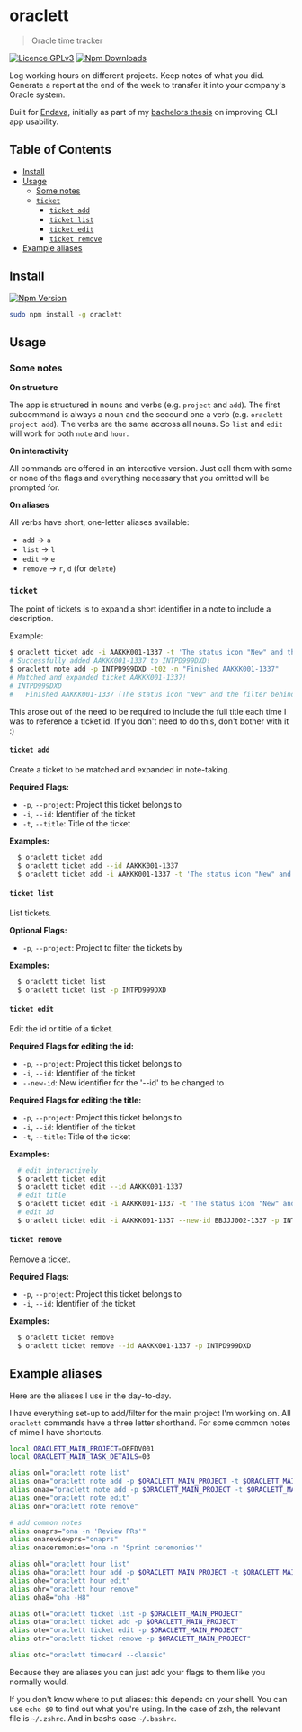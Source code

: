 # oraclett

> Oracle time tracker

<!-- TODO: oracle screenshot, app screenshot -->

[![Licence GPLv3](https://img.shields.io/badge/licence-GPLv3-green.svg?style=flat-square)](https://github.com/jneidel/oraclett/blob/master/licence)
[![Npm Downloads](https://img.shields.io/npm/dw/oraclett.svg?style=flat-square)](https://www.npmjs.com/package/oraclett)

Log working hours on different projects.
Keep notes of what you did.
Generate a report at the end of the week to transfer it into your company's
Oracle system.

Built for [Endava](https://www.endava.com), initially as part of my [bachelors
thesis](https://github.com/jneidel/ba) on improving CLI app usability.

## Table of Contents

<!-- START doctoc generated TOC please keep comment here to allow auto update -->
<!-- DON'T EDIT THIS SECTION, INSTEAD RE-RUN doctoc TO UPDATE -->


- [Install](#install)
- [Usage](#usage)
  - [Some notes](#some-notes)
  - [`ticket`](#ticket)
    - [`ticket add`](#ticket-add)
    - [`ticket list`](#ticket-list)
    - [`ticket edit`](#ticket-edit)
    - [`ticket remove`](#ticket-remove)
- [Example aliases](#example-aliases)

<!-- END doctoc generated TOC please keep comment here to allow auto update -->

## Install

[![Npm Version](https://img.shields.io/npm/v/oraclett.svg?style=flat-square)](https://www.npmjs.com/package/oraclett)

```sh
sudo npm install -g oraclett
```

## Usage

<!-- TODO: copy over screenshots and describe commands -->

### Some notes

**On structure**

The app is structured in nouns and verbs (e.g. `project` and `add`). The first
subcommand is always a noun and the secound one a verb (e.g. `oraclett project
add`). The verbs are the same accross all nouns. So `list` and `edit` will work
for both `note` and `hour`.

**On interactivity**

All commands are offered in an interactive version. Just call them with some or
none of the flags and everything necessary that you omitted will be prompted
for.

**On aliases**

All verbs have short, one-letter aliases available:

- `add` -> `a`
- `list` -> `l`
- `edit` -> `e`
- `remove` -> `r`, `d` (for `delete`)

### `ticket`

The point of tickets is to expand a short identifier in a note to include a
description.

Example:
```sh
$ oraclett ticket add -i AAKKK001-1337 -t 'The status icon "New" and the filter behind it should be adjusted.' -p INTPD999DXD
# Successfully added AAKKK001-1337 to INTPD999DXD!
$ oraclett note add -p INTPD999DXD -t02 -n "Finished AAKKK001-1337"
# Matched and expanded ticket AAKKK001-1337!
# INTPD999DXD
#   Finished AAKKK001-1337 (The status icon "New" and the filter behind it should be adjusted.)
```

This arose out of the need to be required to include the full title each time I
was to reference a ticket id. If you don't need to do this, don't bother with it
:)

#### `ticket add`

Create a ticket to be matched and expanded in note-taking.

**Required Flags:**
- `-p`, `--project`: Project this ticket belongs to
- `-i`, `--id`: Identifier of the ticket
- `-t`, `--title`: Title of the ticket

**Examples:**
```sh
  $ oraclett ticket add
  $ oraclett ticket add --id AAKKK001-1337
  $ oraclett ticket add -i AAKKK001-1337 -t 'The status icon "New" and the filter behind it should be adjusted.' -p INTPD999DXD
```

#### `ticket list`

List tickets.

**Optional Flags:**
- `-p`, `--project`: Project to filter the tickets by

**Examples:**
```sh
  $ oraclett ticket list
  $ oraclett ticket list -p INTPD999DXD
```

#### `ticket edit`

Edit the id or title of a ticket.

**Required Flags for editing the id:**
- `-p`, `--project`: Project this ticket belongs to
- `-i`, `--id`: Identifier of the ticket
- `--new-id`: New identifier for the '--id' to be changed to

**Required Flags for editing the title:**
- `-p`, `--project`: Project this ticket belongs to
- `-i`, `--id`: Identifier of the ticket
- `-t`, `--title`: Title of the ticket

**Examples:**
```sh
  # edit interactively
  $ oraclett ticket edit
  $ oraclett ticket edit --id AAKKK001-1337
  # edit title
  $ oraclett ticket edit -i AAKKK001-1337 -t 'The status icon "New" and the filter behind it should be adjusted.' -p INTPD999DXD
  # edit id
  $ oraclett ticket edit -i AAKKK001-1337 --new-id BBJJJ002-1337 -p INTPD999DXD
```

#### `ticket remove`

Remove a ticket.

**Required Flags:**
- `-p`, `--project`: Project this ticket belongs to
- `-i`, `--id`: Identifier of the ticket

**Examples:**
```sh
  $ oraclett ticket remove
  $ oraclett ticket remove --id AAKKK001-1337 -p INTPD999DXD
```

## Example aliases

Here are the aliases I use in the day-to-day.

I have everything set-up to add/filter for the main project I'm working on. All
`oraclett` commands have a three letter shorthand. For some common notes of mime
I have shortcuts.

```sh
local ORACLETT_MAIN_PROJECT=ORFDV001
local ORACLETT_MAIN_TASK_DETAILS=03

alias onl="oraclett note list"
alias ona="oraclett note add -p $ORACLETT_MAIN_PROJECT -t $ORACLETT_MAIN_TASK_DETAILS"
alias onaa="oraclett note add -p $ORACLETT_MAIN_PROJECT -t $ORACLETT_MAIN_TASK_DETAILS -H8 -n" # I use this every day
alias one="oraclett note edit"
alias onr="oraclett note remove"

# add common notes
alias onaprs="ona -n 'Review PRs'"
alias onareviewprs="onaprs"
alias onaceremonies="ona -n 'Sprint ceremonies'"

alias ohl="oraclett hour list"
alias oha="oraclett hour add -p $ORACLETT_MAIN_PROJECT -t $ORACLETT_MAIN_TASK_DETAILS"
alias ohe="oraclett hour edit"
alias ohr="oraclett hour remove"
alias oha8="oha -H8"

alias otl="oraclett ticket list -p $ORACLETT_MAIN_PROJECT"
alias ota="oraclett ticket add -p $ORACLETT_MAIN_PROJECT"
alias ote="oraclett ticket edit -p $ORACLETT_MAIN_PROJECT"
alias otr="oraclett ticket remove -p $ORACLETT_MAIN_PROJECT"

alias otc="oraclett timecard --classic"
```

Because they are aliases you can just add your flags to them like you normally
would.

If you don't know where to put aliases: this depends on your shell. You can use
`echo $0` to find out what you're using. In the case of zsh, the relevant file
is `~/.zshrc`. And in bashs case `~/.bashrc`.
